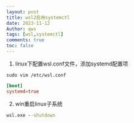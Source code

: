 ```yaml
---
layout: post
title: wsl2启用systemctl
date: 2023-11-12
Author: qws 
tags: [wsl,systemctl]
comments: true
toc: false
---
```

1. linux下配置wsl.conf文件，添加systemd配置项
```shell
sudo vim /etc/wsl.conf
``` 
```conf
[boot]
systemd=true
```
2. win重启linux子系统
```cmd
wsl.exe --shutdown
```
